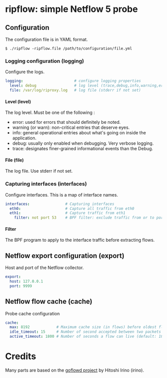 # ripflow: simple Netflow 5 probe

## Configuration

The configuration file is in YAML format. 

```shell
$ ./ripflow -ripflow.file /path/to/configuration/file.yml
```

### Logging configuration (logging)

Configure the logs.

```yaml
logging:                       # configure logging properties
  level: debug                 # log level (trace,debug,info,warning,error)
  file: /var/log/riproxy.log   # log file (stderr if not set)
```

#### Level (level)

The log level. Must be one of the following :

- error: used for errors that should definitely be noted.
- warning (or warn): non-critical entries that deserve eyes.
- info: general operational entries about what's going on inside the application.
- debug: usually only enabled when debugging. Very verbose logging.
- trace: designates finer-grained informational events than the Debug.

#### File (file)

The log file. Use stderr if not set.

### Capturing interfaces (interfaces)

Configure interfaces. This is a map of interface names.

```yaml
interfaces:                # Capturing interfaces
  eth0:                    # Capture all traffic from eth0
  eth1:                    # Capture traffic from eth1
    filter: not port 53    # BPF filter: exclude traffic from or to port 53
```

#### Filter

The BPF program to apply to the interface traffic before extracting flows.

## Netflow export configuration (export)

Host and port of the Netflow collector.

```yaml
export:
  host: 127.0.0.1
  port: 9999
```

## Netflow flow cache (cache)

Probe cache configuration

```yaml
cache:
  max: 8192            # Maximum cache size (in flows) before oldest flow eviction occurs (default: 65536)
  idle_timeout: 15     # Number of second accepted between two packets in the same flow (default: 15)
  active_timeout: 1800 # Number of seconds a flow can live (default: 1800)
```

# Credits

Many parts are based on the [goflowd project](https://github.com/rino/goflowd/) by Hitoshi Irino (irino).